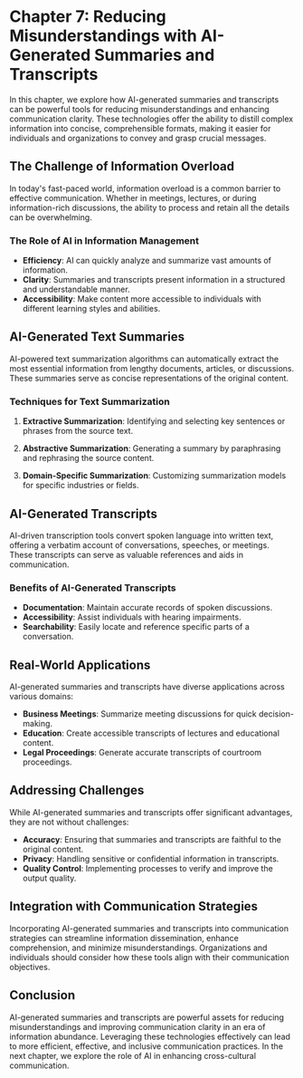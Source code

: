 Chapter 7: Reducing Misunderstandings with AI-Generated Summaries and Transcripts
=================================================================================

In this chapter, we explore how AI-generated summaries and transcripts can be powerful tools for reducing misunderstandings and enhancing communication clarity. These technologies offer the ability to distill complex information into concise, comprehensible formats, making it easier for individuals and organizations to convey and grasp crucial messages.

The Challenge of Information Overload
-------------------------------------

In today's fast-paced world, information overload is a common barrier to effective communication. Whether in meetings, lectures, or during information-rich discussions, the ability to process and retain all the details can be overwhelming.

### The Role of AI in Information Management

* **Efficiency**: AI can quickly analyze and summarize vast amounts of information.
* **Clarity**: Summaries and transcripts present information in a structured and understandable manner.
* **Accessibility**: Make content more accessible to individuals with different learning styles and abilities.

AI-Generated Text Summaries
---------------------------

AI-powered text summarization algorithms can automatically extract the most essential information from lengthy documents, articles, or discussions. These summaries serve as concise representations of the original content.

### Techniques for Text Summarization

1. **Extractive Summarization**: Identifying and selecting key sentences or phrases from the source text.

2. **Abstractive Summarization**: Generating a summary by paraphrasing and rephrasing the source content.

3. **Domain-Specific Summarization**: Customizing summarization models for specific industries or fields.

AI-Generated Transcripts
------------------------

AI-driven transcription tools convert spoken language into written text, offering a verbatim account of conversations, speeches, or meetings. These transcripts can serve as valuable references and aids in communication.

### Benefits of AI-Generated Transcripts

* **Documentation**: Maintain accurate records of spoken discussions.
* **Accessibility**: Assist individuals with hearing impairments.
* **Searchability**: Easily locate and reference specific parts of a conversation.

Real-World Applications
-----------------------

AI-generated summaries and transcripts have diverse applications across various domains:

* **Business Meetings**: Summarize meeting discussions for quick decision-making.
* **Education**: Create accessible transcripts of lectures and educational content.
* **Legal Proceedings**: Generate accurate transcripts of courtroom proceedings.

Addressing Challenges
---------------------

While AI-generated summaries and transcripts offer significant advantages, they are not without challenges:

* **Accuracy**: Ensuring that summaries and transcripts are faithful to the original content.
* **Privacy**: Handling sensitive or confidential information in transcripts.
* **Quality Control**: Implementing processes to verify and improve the output quality.

Integration with Communication Strategies
-----------------------------------------

Incorporating AI-generated summaries and transcripts into communication strategies can streamline information dissemination, enhance comprehension, and minimize misunderstandings. Organizations and individuals should consider how these tools align with their communication objectives.

Conclusion
----------

AI-generated summaries and transcripts are powerful assets for reducing misunderstandings and improving communication clarity in an era of information abundance. Leveraging these technologies effectively can lead to more efficient, effective, and inclusive communication practices. In the next chapter, we explore the role of AI in enhancing cross-cultural communication.
